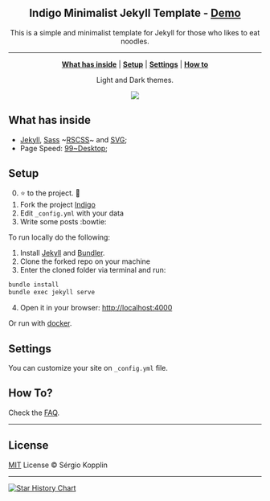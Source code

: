 <p align="center">
    <h2 align="center">Indigo Minimalist Jekyll Template - <a href="https://aadraouimostafakamal.github.io/ripatsumu/">Demo</a></h2>
</p>

<p align="center">This is a simple and minimalist template for Jekyll for those who likes to eat noodles.</p>

***

<p align="center">
    <b><a href="README.md#what-has-inside">What has inside</a></b>
    |
    <b><a href="README.md#setup">Setup</a></b>
    |
    <b><a href="README.md#settings">Settings</a></b>
    |
    <b><a href="README.md#how-to">How to</a></b>
</p>

<p align="center">
    Light and Dark themes.
</p>

<p align="center">
    <img src="https://raw.githubusercontent.com/sergiokopplin/indigo/gh-pages/assets/screen-shot.png" />
</p>

## What has inside

- [Jekyll](https://jekyllrb.com/), [Sass](https://sass-lang.com/) ~[RSCSS](https://rscss.io/)~ and [SVG](https://www.w3.org/Graphics/SVG/);
- Page Speed: [99~Desktop](https://pagespeed.web.dev/analysis/https-sergiokopplin-github-io-indigo/41axptm3as?utm_source=psi&utm_medium=redirect&form_factor=desktop);

## Setup

0. :star: to the project. :metal:
1. Fork the project [Indigo](https://github.com/sergiokopplin/indigo/fork)
2. Edit `_config.yml` with your data
3. Write some posts :bowtie:

To run locally do the following:

1. Install [Jekyll](https://jekyllrb.com) and [Bundler](https://bundler.io/).
2. Clone the forked repo on your machine
3. Enter the cloned folder via terminal and run:
```sh
bundle install
bundle exec jekyll serve
```
4. Open it in your browser: [http://localhost:4000](http://localhost:4000)

Or run with [docker](https://github.com/BretFisher/jekyll-serve).

## Settings

You can customize your site on `_config.yml` file.

## How To?

Check the [FAQ](./FAQ.md).

---
## License

[MIT](https://kopplin.mit-license.org/) License © Sérgio Kopplin

---

[![Star History Chart](https://api.star-history.com/svg?repos=sergiokopplin/indigo&type=Date)](https://star-history.com/#sergiokopplin/indigo&Date)
